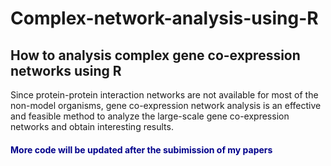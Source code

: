 # Complex-network-analysis-using-R
## How to analysis complex gene co-expression networks using R

Since protein-protein interaction networks are not available for most of the non-model organisms, gene co-expression network analysis is an effective and feasible method to analyze the large-scale gene co-expression networks and obtain interesting results.

#### <font color='darkblue'> More code will be updated after the subimission of my papers <font>
